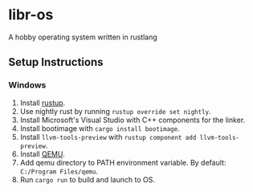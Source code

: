 # libr-os
A hobby operating system written in rustlang

## Setup Instructions

### Windows

1. Install [rustup](https://rustup.rs/).
2. Use nightly rust by running `rustup override set nightly`.
3. Install Microsoft's Visual Studio with C++ components for the linker.
4. Install bootimage with `cargo install bootimage`.
5. Install `llvm-tools-preview` with `rustup component add llvm-tools-preview`.
5. Install [QEMU](https://www.qemu.org/).
6. Add qemu directory to PATH environment variable. By default: `C:/Program Files/qemu`.
7. Run `cargo run` to build and launch to OS.

